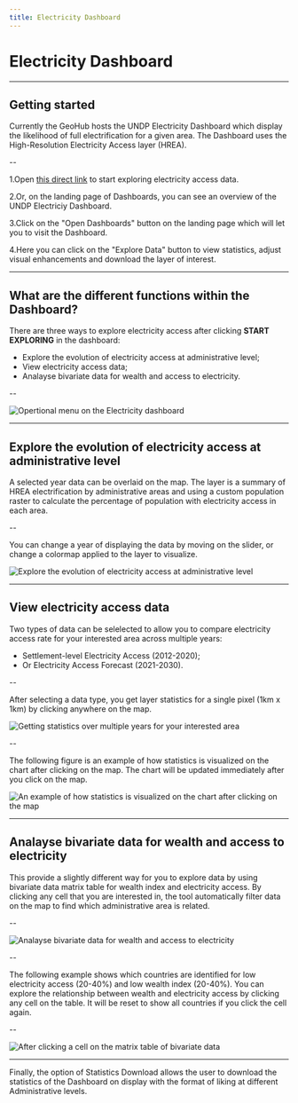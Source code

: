```yaml
---
title: Electricity Dashboard
---
```


# Electricity Dashboard

---

## Getting started

Currently the GeoHub hosts the UNDP Electricity Dashboard which display the likelihood of full electrification for a given area. The Dashboard uses the High-Resolution Electricity Access layer (HREA).

--

1.Open [this direct link](https://geohub.data.undp.org/dashboards/electricity) to start exploring electricity access data.

2.Or, on the landing page of Dashboards, you can see an overview of the UNDP Electriciy Dashboard.

3.Click on the "Open Dashboards" button on the landing page which will let you to visit the Dashboard.

4.Here you can click on the "Explore Data" button to view statistics, adjust visual enhancements and download the layer of interest.

---

## What are the different functions within the Dashboard?

There are three ways to explore electricity access after clicking **START EXPLORING** in the dashboard:

- Explore the evolution of electricity access at administrative level;
- View electricity access data;
- Analayse bivariate data for wealth and access to electricity.

--

![Opertional menu on the Electricity dashboard](../assets/dashboards/electricity_menu.png)

<!-- .element style="height: 300px" -->

---

## Explore the evolution of electricity access at administrative level

A selected year data can be overlaid on the map. The layer is a summary of HREA electrification by administrative areas and using a custom population raster to calculate the percentage of population with electricity access in each area.

--

You can change a year of displaying the data by moving on the slider, or change a colormap applied to the layer to visualize.

![Explore the evolution of electricity access at administrative level](../assets/dashboards/electricity_feature1.png)

<!-- .element style="height: 400px" -->

---

## View electricity access data

Two types of data can be selelected to allow you to compare electricity access rate for your interested area across multiple years:

- Settlement-level Electricity Access (2012-2020);
- Or Electricity Access Forecast (2021-2030).

--

After selecting a data type, you get layer statistics for a single pixel (1km x 1km) by clicking anywhere on the map.

![Getting statistics over multiple years for your interested area](../assets/dashboards/electricity_feature2.png)

<!-- .element style="height: 400px" -->

--

The following figure is an example of how statistics is visualized on the chart after clicking on the map. The chart will be updated immediately after you click on the map.

![An example of how statistics is visualized on the chart after clicking on the map](../assets/dashboards/electricity_feature3.png)

<!-- .element style="height: 400px" -->

---

## Analayse bivariate data for wealth and access to electricity

This provide a slightly different way for you to explore data by using bivariate data matrix table for wealth index and electricity access. By clicking any cell that you are interested in, the tool automatically filter data on the map to find which administrative area is related.

--

![Analayse bivariate data for wealth and access to electricity](../assets/dashboards/electricity_feature4.png)

<!-- .element style="height: 400px" -->

--

The following example shows which countries are identified for low electricity access (20-40%) and low wealth index (20-40%). You can explore the relationship between wealth and electricity access by clicking any cell on the table. It will be reset to show all countries if you click the cell again.

--

![After clicking a cell on the matrix table of bivariate data](../assets/dashboards/electricity_feature5.png)

<!-- .element style="height: 400px" -->

---

Finally, the option of Statistics Download allows the user to download the statistics of the Dashboard on display with the format of liking at different Administrative levels.
